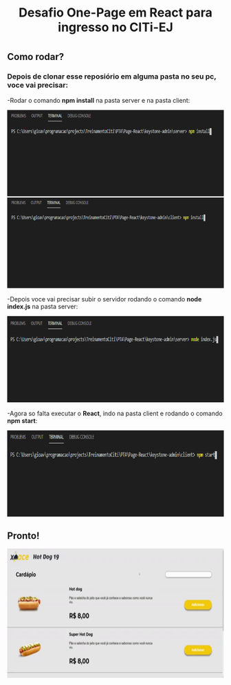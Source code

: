 <h1 align = "center"> Desafio One-Page em <strong>React</strong> para ingresso no CITi-EJ <h1>

## Como rodar?

### Depois de clonar esse reposiório em alguma pasta no seu pc, voce vai precisar:

-Rodar o comando **npm install** na pasta server e na pasta client:

<img src="./img/ex_1.png" height = 200px>

<img src="./img/ex_2.png" height = 210px>

-Depois voce vai precisar subir o servidor rodando o comando **node index.js** na pasta server:

<img src="./img/ex_3.png" height = 200px>

-Agora so falta executar o **React**, indo na pasta client e rodando o comando **npm start**:

<img src="./img/ex_4.png" height = 200px>

## Pronto!


<p  align = "center">
    <img src="./img/ex_5.gif" height = 300px>
</p>
